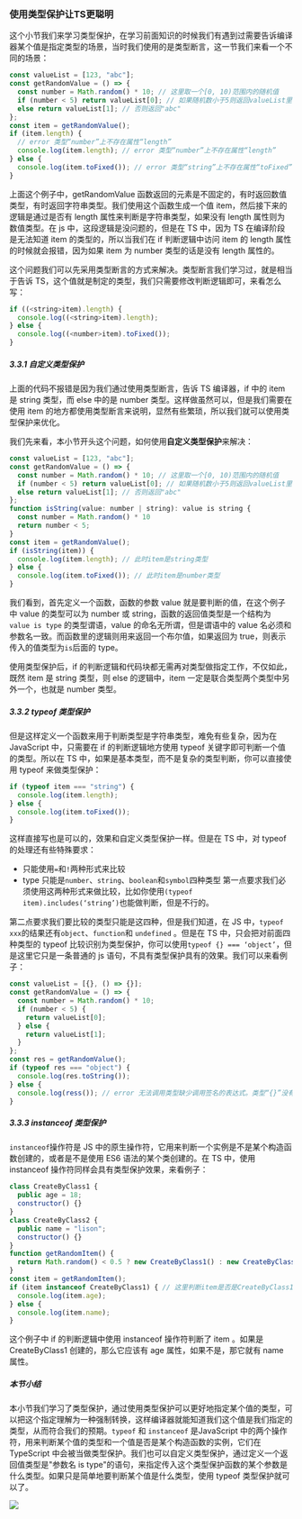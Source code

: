 ### 使用类型保护让TS更聪明

这个小节我们来学习类型保护，在学习前面知识的时候我们有遇到过需要告诉编译器某个值是指定类型的场景，当时我们使用的是类型断言，这一节我们来看一个不同的场景：
```js
const valueList = [123, "abc"];
const getRandomValue = () => {
  const number = Math.random() * 10; // 这里取一个[0, 10)范围内的随机值
  if (number < 5) return valueList[0]; // 如果随机数小于5则返回valueList里的第一个值，也就是123
  else return valueList[1]; // 否则返回"abc"
};
const item = getRandomValue();
if (item.length) {
  // error 类型“number”上不存在属性“length”
  console.log(item.length); // error 类型“number”上不存在属性“length”
} else {
  console.log(item.toFixed()); // error 类型“string”上不存在属性“toFixed”
}
```
上面这个例子中，getRandomValue 函数返回的元素是不固定的，有时返回数值类型，有时返回字符串类型。我们使用这个函数生成一个值 item，然后接下来的逻辑是通过是否有 length 属性来判断是字符串类型，如果没有 length 属性则为数值类型。在 js 中，这段逻辑是没问题的，但是在 TS 中，因为 TS 在编译阶段是无法知道 item 的类型的，所以当我们在 if 判断逻辑中访问 item 的 length 属性的时候就会报错，因为如果 item 为 number 类型的话是没有 length 属性的。

这个问题我们可以先采用类型断言的方式来解决。类型断言我们学习过，就是相当于告诉 TS，这个值就是制定的类型，我们只需要修改判断逻辑即可，来看怎么写：

```js
if ((<string>item).length) {
  console.log((<string>item).length);
} else {
  console.log((<number>item).toFixed());
}
```
##### 3.3.1 自定义类型保护
上面的代码不报错是因为我们通过使用类型断言，告诉 TS 编译器，if 中的 item 是 string 类型，而 else 中的是 number 类型。这样做虽然可以，但是我们需要在使用 item 的地方都使用类型断言来说明，显然有些繁琐，所以我们就可以使用类型保护来优化。

我们先来看，本小节开头这个问题，如何使用**自定义类型保护**来解决：

```js
const valueList = [123, "abc"];
const getRandomValue = () => {
  const number = Math.random() * 10; // 这里取一个[0, 10)范围内的随机值
  if (number < 5) return valueList[0]; // 如果随机数小于5则返回valueList里的第一个值，也就是123
  else return valueList[1]; // 否则返回"abc"
};
function isString(value: number | string): value is string {
  const number = Math.random() * 10
  return number < 5;
}
const item = getRandomValue();
if (isString(item)) {
  console.log(item.length); // 此时item是string类型
} else {
  console.log(item.toFixed()); // 此时item是number类型
}
```
我们看到，首先定义一个函数，函数的参数 value 就是要判断的值，在这个例子中 value 的类型可以为 number 或 string，函数的返回值类型是一个结构为 `value is type` 的类型谓语，value 的命名无所谓，但是谓语中的 value 名必须和参数名一致。而函数里的逻辑则用来返回一个布尔值，如果返回为 true，则表示传入的值类型为`is`后面的 type。

使用类型保护后，if 的判断逻辑和代码块都无需再对类型做指定工作，不仅如此，既然 item 是 string 类型，则 else 的逻辑中，item 一定是联合类型两个类型中另外一个，也就是 number 类型。

##### 3.3.2 typeof 类型保护

但是这样定义一个函数来用于判断类型是字符串类型，难免有些复杂，因为在 JavaScript 中，只需要在 if 的判断逻辑地方使用 typeof 关键字即可判断一个值的类型。所以在 TS 中，如果是基本类型，而不是复杂的类型判断，你可以直接使用 typeof 来做类型保护：
```js
if (typeof item === "string") {
  console.log(item.length);
} else {
  console.log(item.toFixed());
}
```
这样直接写也是可以的，效果和自定义类型保护一样。但是在 TS 中，对 typeof 的处理还有些特殊要求：

* 只能使用`=`和`!`两种形式来比较
* type 只能是`number`、`string`、`boolean`和`symbol`四种类型
第一点要求我们必须使用这两种形式来做比较，比如你使用`(typeof item).includes(‘string’)`也能做判断，但是不行的。

第二点要求我们要比较的类型只能是这四种，但是我们知道，在 JS 中，`typeof xxx`的结果还有`object`、`function`和 `undefined` 。但是在 TS 中，只会把对前面四种类型的 typeof 比较识别为类型保护，你可以使用`typeof {} === ‘object’`，但是这里它只是一条普通的 js 语句，不具有类型保护具有的效果。我们可以来看例子：
```js
const valueList = [{}, () => {}];
const getRandomValue = () => {
  const number = Math.random() * 10;
  if (number < 5) {
    return valueList[0];
  } else {
    return valueList[1];
  }
};
const res = getRandomValue();
if (typeof res === "object") {
  console.log(res.toString());
} else {
  console.log(ress()); // error 无法调用类型缺少调用签名的表达式。类型“{}”没有兼容的调用签名
}
```

##### 3.3.3 instanceof 类型保护
`instanceof`操作符是 JS 中的原生操作符，它用来判断一个实例是不是某个构造函数创建的，或者是不是使用 ES6 语法的某个类创建的。在 TS 中，使用 instanceof 操作符同样会具有类型保护效果，来看例子：
```js
class CreateByClass1 {
  public age = 18;
  constructor() {}
}
class CreateByClass2 {
  public name = "lison";
  constructor() {}
}
function getRandomItem() {
  return Math.random() < 0.5 ? new CreateByClass1() : new CreateByClass2(); // 如果随机数小于0.5就返回CreateByClass1的实例，否则返回CreateByClass2的实例
}
const item = getRandomItem();
if (item instanceof CreateByClass1) { // 这里判断item是否是CreateByClass1的实例
  console.log(item.age);
} else {
  console.log(item.name);
}
```
这个例子中 if 的判断逻辑中使用 instanceof 操作符判断了 item 。如果是 CreateByClass1 创建的，那么它应该有 age 属性，如果不是，那它就有 name 属性。

##### 本节小结
本小节我们学习了类型保护，通过使用类型保护可以更好地指定某个值的类型，可以把这个指定理解为一种强制转换，这样编译器就能知道我们这个值是我们指定的类型，从而符合我们的预期。`typeof` 和 `instanceof` 是JavaScript 中的两个操作符，用来判断某个值的类型和一个值是否是某个构造函数的实例，它们在 TypeScript 中会被当做类型保护。我们也可以自定义类型保护，通过定义一个返回值类型是"参数名 is type"的语句，来指定传入这个类型保护函数的某个参数是什么类型。如果只是简单地要判断某个值是什么类型，使用 typeof 类型保护就可以了。

![](http://img.mukewang.com/5d03428c000156b316000344.jpg)
